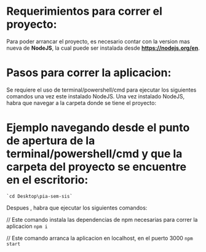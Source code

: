 # Requerimientos para correr el proyecto:
Para poder arrancar el proyecto, es necesario contar con la version mas nueva de **NodeJS**, la cual puede ser instalada desde **https://nodejs.org/en**.

# Pasos para correr la aplicacion:
Se requiere el uso de terminal/powershell/cmd para ejecutar los siguientes comandos una vez este instalado NodeJS.
Una vez instalado NodeJS, habra que navegar a la carpeta donde se tiene el proyecto:

# Ejemplo navegando desde el punto de apertura de la terminal/powershell/cmd y que la carpeta del proyecto se encuentre en el escritorio:

    `cd Desktop\pia-sem-sis`

Despues , habra que ejecutar los siguientes comandos:

// Este comando instala las dependencias de npm necesarias para correr la aplicacion
    `npm i`        

// Este comando arranca la aplicacion en localhost, en el puerto 3000
    `npm start`    
